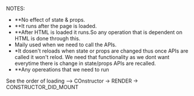 NOTES:
* **No effect of state & props.
* **It runs after the page is loaded.
* **After HTML is loaded it runs.So any operation that is dependent on HTML is done through this.
* Maily used when we need to call the APIs.
* *It dosen't reloads when state or props are changed thus once APIs are called it won't relod. We need that functionality as we dont want everytime there is change in state/props APIs are recalled.
* **Any opereations that we need to run

See the order of loading --> COnstructor -> RENDER -> CONSTRUCTOR_DID_MOUNT
